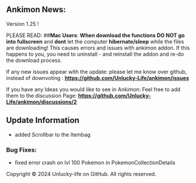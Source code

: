 ## Ankimon News:

Version 1.25 !

PLEASE READ:
##**Mac Users**:
**When download the functions DO NOT go into fullscreen** and **dont** let the computer **hibernate/sleep** while the files are downloading! This causes errors and issues with ankimon addon. If this happens to you, you need to uninstall - and reinstall the addon and re-do the download process.

If any new issues appear with the update: please let me know over github, instead of downvoting : **https://github.com/Unlucky-Life/ankimon/issues**

If you have any Ideas you would like to see in Ankimon:
Feel free to add them to the discussion Page:
**https://github.com/Unlucky-Life/ankimon/discussions/2**

## Update Information

- added Scrollbar to the Itembag

### Bug Fixes:

- fixed error crash on lvl 100 Pokemon in PokemonCollectionDetails

Copyright © 2024 Unlucky-life on GitHub. All rights reserved.
